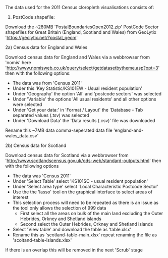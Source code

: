 The data used for the 2011 Census cloropleth visualisations consists of:

1) PostCode shapefile:  

  Download the ~280MB 'PostalBoundariesOpen2012.zip' PostCode Sector shapefiles for Great Britain (England, Scotland and Wales) from GeoLytix 'https://geolytix.net/?postal_geom'  

2a) Census data for England and Wales

Download census data for England and Wales via a webbrowser from 'nomis' here 'http://www.nomisweb.co.uk/query/select/getdatasetbytheme.asp?opt=3' then with the following options:  
  * The data was from 'Census 2011'
  * Under this 'Key Statistic/KS101EW - Usual resident population'
  * Under 'Geography' the option 'All' and 'postcode sectors' was selected
  * Under 'Variable' the options 'All usual residents' and all other options were selected
  * Under 'Get your data:' in 'Format / Layout' the 'Database - Tab separated values (.tsv) was selected
  * Under 'Download Data' the 'Data results (.csv)' file was downloaded

Rename this ~7MB data comma-seperated data file 'england-and-wales_data.csv'

2b) Census data for Scotland

Download census data for Scotland via a webbrowser from 'http://www.scotlandscensus.gov.uk/ods-web/standard-outputs.html' then with the following options  
  * The data was 'Census 2011'  
  * Under 'Select Table' select 'KS101SC - usual resident population'  
  * Under 'Select area type' select 'Local Characteristic Postcode Sector'  
  * Use the the 'lasso' tool on the graphical interface to select areas of interest  
  * This selection process will need to be repeated as there is an issue as the tool only allows the selection of 999 data  
     * First select all the areas on bulk of the main land excluding the Outer Hebrides, Orkney and Shetland islands  
     * Second select the Outer Hebrides, Orkney and Shetland islands  
  * Select 'View table' and download the table as 'table.xlsx'
  * Rename this as 'scotland-table-main.xlsx' repeat renaming the file as 'scoltand-table-islands.xlsx'

If there is an overlap this will be removed in the next 'Scrub' stage  
